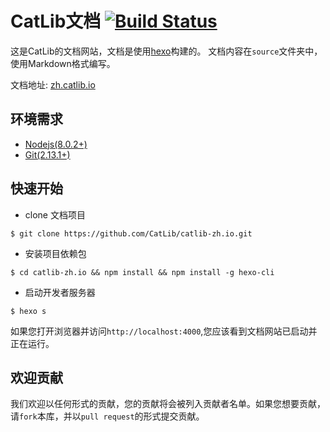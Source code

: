 # CatLib文档 [![Build Status](https://www.travis-ci.com/CatLib/catlib-zh.io.svg?branch=2.0)](https://www.travis-ci.com/CatLib/catlib-zh.io)

这是CatLib的文档网站，文档是使用[hexo](http://hexo.io/)构建的。 文档内容在`source`文件夹中，使用Markdown格式编写。

文档地址: [zh.catlib.io](https://zh.catlib.io)

## 环境需求

- [Nodejs(8.0.2+)](https://nodejs.org/en/)
- [Git(2.13.1+)](https://nodejs.org/en/)

## 快速开始

- clone 文档项目

```shell
$ git clone https://github.com/CatLib/catlib-zh.io.git
```

- 安装项目依赖包

```shell
$ cd catlib-zh.io && npm install && npm install -g hexo-cli
```

- 启动开发者服务器

```shell
$ hexo s
```

如果您打开浏览器并访问`http://localhost:4000`,您应该看到文档网站已启动并正在运行。

## 欢迎贡献

我们欢迎以任何形式的贡献，您的贡献将会被列入贡献者名单。如果您想要贡献，请`fork`本库，并以`pull request`的形式提交贡献。
